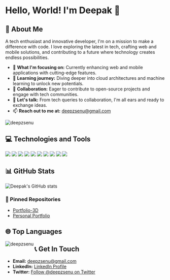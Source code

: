# Hello, World! I'm Deepak 👋

## 🚀 About Me

A tech enthusiast and innovative developer, I'm on a mission to make a difference with code. I love exploring the latest in tech, crafting web and mobile solutions, and contributing to a future where technology creates endless possibilities.

- 🔭 **What I'm focusing on:** Currently enhancing web and mobile applications with cutting-edge features.
- 🌱 **Learning journey:** Diving deeper into cloud architectures and machine learning to unlock new potentials.
- 👯 **Collaboration:** Eager to contribute to open-source projects and engage with tech communities.
- 💬 **Let's talk:** From tech queries to collaboration, I'm all ears and ready to exchange ideas.
- 📫 **Reach out to me at:** [deepzsenu@gmail.com](mailto:deepzsenu@gmail.com)

<p align="left"> <img src="https://komarev.com/ghpvc/?username=deepzsenu&label=Profile%20views&color=0e75b6&style=flat" alt="deepzsenu" /> </p>

## 💻 Technologies and Tools

![](https://img.shields.io/badge/Code-Python-blue)
![](https://img.shields.io/badge/Code-JavaScript-yellow)
![](https://img.shields.io/badge/Code-TypeScript-lightgrey)
![](https://img.shields.io/badge/Framework-React-blue)
![](https://img.shields.io/badge/Framework-Node.js-brightgreen)
![](https://img.shields.io/badge/Framework-Django-darkgreen)
![](https://img.shields.io/badge/Tools-Docker-blue)
![](https://img.shields.io/badge/Tools-Git-orange)
![](https://img.shields.io/badge/Cloud-AWS-orange)
![](https://img.shields.io/badge/Cloud-Azure-blue)

## 📊 GitHub Stats

![Deepak's GitHub stats](https://github-readme-stats.vercel.app/api?username=deepzsenu&show_icons=true&theme=radical)

### 📌 Pinned Repositories

- [Portfolio-3D](https://github.com/deepzsenu/protfolio-3d)
- [Personal Portfolio](https://github.com/deepzsenu/deepaksaxena.in)


## 🌐 Top Languages

<p><img align="left" src="https://github-readme-stats.vercel.app/api/top-langs/?username=deepzsenu&layout=compact&langs_count=6&size_weight=0.5&count_weight=1." alt="deepzsenu" /></p>

<!--
## 🔢 Stats Summary
- **Total Lines of Code:** TOTAL_LINES_OF_CODE-->
<!-- - **Total Commits:** TOTAL_COMMITS-->


<!-- BLOG-POST-LIST:START -->

<!-- BLOG-POST-LIST:END -->

## 📞 Get In Touch

- **Email:** [deepzsenu@gmail.com](mailto:deepzsenu@gmail.com)
- **LinkedIn:** [LinkedIn Profile](https://www.linkedin.com/in/deepzsenu)
- **Twitter:** [Follow @deepzsenu on Twitter](https://twitter.com/deepzsenu)
